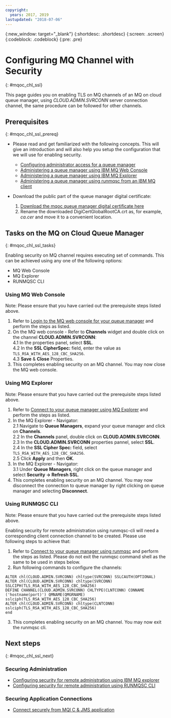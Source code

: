 ```yaml
---
copyright:
  years: 2017, 2019
lastupdated: "2018-07-06"
---
```


{:new_window: target="_blank"}
{:shortdesc: .shortdesc}
{:screen: .screen}
{:codeblock: .codeblock}
{:pre: .pre}

# Configuring MQ Channel with Security
{: #mqoc_chl_ssl}

This page guides you on enabling TLS on MQ channels of an MQ on cloud queue manager, using *CLOUD.ADMIN.SVRCONN* server connection channel, the same
procedure can be followed for other channels.

## Prerequisites
{: #mqoc_chl_ssl_prereq}

* Please read and get familiarized with the following concepts. This will give an introduction and will also help you setup the configuration that we will use for enabling security.
  - [Configuring administrator access for a queue manager](/docs/services/mqcloud/tutorials/tut_mqoc_configure_admin_qm_access.html)
  - [Administering a queue manager using IBM MQ Web Console](/docs/services/mqcloud/mqoc_admin_mqweb.html)
  - [Administering a queue manager using IBM MQ Explorer](/docs/services/mqcloud/mqoc_admin_mqexp.html)
  - [Administering a queue manager using runmqsc from an IBM MQ client](/docs/services/mqcloud/mqoc_admin_mqcli.html)  
  

* Download the public part of the queue manager digital certificate:
  1. [Download the mqoc queue manager digital certificate here](https://www.digicert.com/CACerts/DigiCertGlobalRootCA.crt)
  2. Rename the downloaded DigiCertGlobalRootCA.crt as, for example, *ca.cer* and move it to a convenient location.



## Tasks on the MQ on Cloud Queue Manager
{: #mqoc_chl_ssl_tasks}

Enabling security on MQ channel requires executing set of commands. This can be achieved using any one of the following options:
* MQ Web Console
* MQ Explorer
* RUNMQSC CLI

### Using MQ Web Console
Note: Please ensure that you have carried out the prerequisite steps listed above.

1. Refer to [Login to the MQ web console for your queue manager](/docs/services/mqcloud/mqoc_admin_mqweb.html#connect_mqoc_admin_mqweb) and perform the steps as listed.
2. On the MQ web console - Refer to **Channels** widget and double click on the channel **CLOUD.ADMIN.SVRCONN**:   
    4.1 In the properties panel, select **SSL**.  
    4.2 In the **SSL CipherSpec:** field, enter the value as `TLS_RSA_WITH_AES_128_CBC_SHA256`.  
    4.3 **Save** & **Close** Properties.  
3. This completes enabling security on an MQ channel. You may now close the MQ web console.

### Using MQ Explorer
Note: Please ensure that you have carried out the prerequisite steps listed above.

1. Refer to [Connect to your queue manager using MQ Explorer](/docs/services/mqcloud/mqoc_admin_mqexp.html#connect_mqoc_admin_mqexp) and perform the steps as listed.  
2. In the MQ Explorer - Navigator:    
    2.1 Navigate to **Queue Managers**, expand your queue manager and click on **Channels**.  
    2.2 In the **Channels** panel, double click on **CLOUD.ADMIN.SVRCONN**.  
    2.3 In the **CLOUD.ADMIN.SVRCONN** properties pannel, select **SSL**.  
    2.4 In the **SSL Cipher Spec:** field, select `TLS_RSA_WITH_AES_128_CBC_SHA256`.  
    2.5 Click **Apply** and then **OK**.  
3. In the MQ Explorer - Navigator:  
    3.1 Under **Queue Managers**, right click on the queue manager and select **Security -> Refresh SSL**.  
4. This completes enabling security on an MQ channel. You may now disconnect the connection to queue manager by right clicking on queue manager and selecting **Disconnect**.  

### Using RUNMQSC CLI
Note: Please ensure that you have carried out the prerequisite steps listed above.

Enabling security for remote administration using runmqsc-cli will need a corresponding client connection channel to be created. Please use following steps to achieve that:

1. Refer to [Connect to your queue manager using runmqsc](/docs/services/mqcloud/mqoc_admin_mqcli.html#connect_mqoc_admin_mqcli) and perform the steps as listed. Please do not exit the runmqsc command shell as the same to be used in steps below.
2. Run following commands to configure the channels:
  ```
  ALTER chl(CLOUD.ADMIN.SVRCONN) chltype(SVRCONN) SSLCAUTH(OPTIONAL)
  ALTER chl(CLOUD.ADMIN.SVRCONN) chltype(SVRCONN) SSLCIPH(TLS_RSA_WITH_AES_128_CBC_SHA256)
  DEFINE CHANNEL(CLOUD.ADMIN.SVRCONN) CHLTYPE(CLNTCONN) CONNAME ('hostname(port)') QMNAME(QMGRNAME) sslciph(TLS_RSA_WITH_AES_128_CBC_SHA256)
  ALTER chl(CLOUD.ADMIN.SVRCONN) chltype(CLNTCONN) sslciph(TLS_RSA_WITH_AES_128_CBC_SHA256)
  end
  ```
3. This completes enabling security on an MQ channel. You may now exit the runmqsc cli.

## Next steps
{: #mqoc_chl_ssl_next}

### Securing Administration

* [Configuring security for remote administration using IBM MQ explorer](/docs/services/mqcloud/mqoc_remote_ssl_exp_admin.html)  
* [Configuring security for remote administration using RUNMQSC CLI](/docs/services/mqcloud/mqoc_remote_ssl_runmqsc_admin.html)  

### Securing Application Connections
* [Connect securely from MQI C & JMS application](/docs/services/mqcloud/mqoc_connect_app_ssl.html)